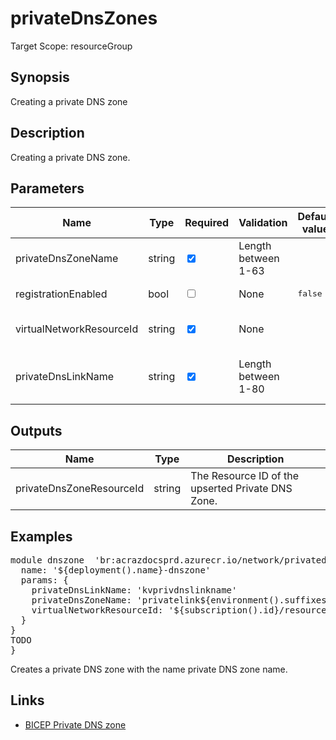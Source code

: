 # privateDnsZones

Target Scope: resourceGroup

## Synopsis
Creating a private DNS zone

## Description
Creating a private DNS zone.

## Parameters
| Name | Type | Required | Validation | Default value | Description |
| -- |  -- | -- | -- | -- | -- |
| privateDnsZoneName | string | <input type="checkbox" checked> | Length between 1-63 | <pre></pre> | The name of the private DNS zone in which the private endpoint can be looked up.<br>Example<br>'privatelink.blob.&#36;{environment().suffixes.storage}' |
| registrationEnabled | bool | <input type="checkbox"> | None | <pre>false</pre> | Auto register your eligible private endpoints within this DNS zone. Note: This should be default false unless you have a good reason to make this true. |
| virtualNetworkResourceId | string | <input type="checkbox" checked> | None | <pre></pre> | The id of the virtual network you want to create the private endpoint in. Should be pre-existing.<br>Example:<br>'&#36;{subscription().id}/resourceGroups/&#36;{resourceGroup().name}/providers/Microsoft.Network/virtualNetworks/&#36;{virtualNetworkName}' |
| privateDnsLinkName | string | <input type="checkbox" checked> | Length between 1-80 | <pre></pre> | The name of the virtual network link in the DNS Zone.<br>After you create a private DNS zone in Azure, you will need to link a virtual network to it.<br>A virtual network can be linked to private DNS zone as a registration (autoregistration true) or as a resolution virtual network (autoregistration false). |
## Outputs
| Name | Type | Description |
| -- |  -- | -- |
| privateDnsZoneResourceId | string | The Resource ID of the upserted Private DNS Zone. |
## Examples
<pre>
module dnszone  'br:acrazdocsprd.azurecr.io/network/privatednszones:latest' ={
  name: '${deployment().name}-dnszone'
  params: {
    privateDnsLinkName: 'kvprivdnslinkname'
    privateDnsZoneName: 'privatelink${environment().suffixes.keyvaultDns}'
    virtualNetworkResourceId: '${subscription().id}/resourceGroups/${platformResourceGroupName}/providers/Microsoft.Network/virtualNetworks/${virtualNetworkName}'
  }
}
TODO
}
</pre>
<p>Creates a private DNS zone with the name private DNS zone name.</p>

## Links
- [BICEP Private DNS zone](https://learn.microsoft.com/en-us/azure/templates/microsoft.network/privatednszones?pivots=deployment-language-bicep)


